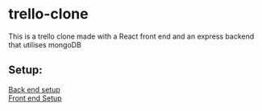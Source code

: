 # trello-clone
This is a trello clone made with a React front end and an express backend that utilises mongoDB 

<h2>Setup:</h2>

[Back end setup](https://github.com/FoleyTim/trello-clone/blob/main/trello-express/readme.md) </br>
[Front end Setup](https://github.com/FoleyTim/trello-clone/blob/main/trello-react/README.md)
